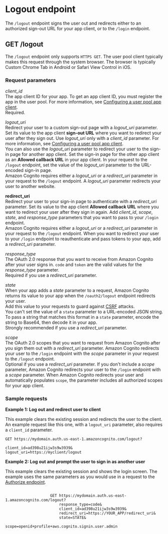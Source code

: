 # Logout endpoint<a name="logout-endpoint"></a>

The `/logout` endpoint signs the user out and redirects either to an authorized sign\-out URL for your app client, or to the `/login` endpoint\.

## GET /logout<a name="get-logout"></a>

The `/logout` endpoint only supports `HTTPS GET`\. The user pool client typically makes this request through the system browser\. The browser is typically Custom Chrome Tab in Android or Safari View Control in iOS\.

### Request parameters<a name="get-logout-request-parameters"></a>

*client\_id*  
The app client ID for your app\. To get an app client ID, you must register the app in the user pool\. For more information, see [Configuring a user pool app client](user-pool-settings-client-apps.md)\.  
Required\.

*logout\_uri*  
Redirect your user to a custom sign\-out page with a *logout\_uri* parameter\. Set its value to the app client **sign\-out URL** where you want to redirect your user after they sign out\. Use *logout\_uri* only with a *client\_id* parameter\. For more information, see [Configuring a user pool app client](cognito-user-pools-app-idp-settings.md)\.  
You can also use the *logout\_uri* parameter to redirect your user to the sign\-in page for another app client\. Set the sign\-in page for the other app client as an **Allowed callback URL** in your app client\. In your request to the `/logout` endpoint, set the value of the *logout\_uri* parameter to the URL\-encoded sign\-in page\.  
Amazon Cognito requires either a *logout\_uri* or a *redirect\_uri* parameter in your request to the `/logout` endpoint\. A *logout\_uri* parameter redirects your user to another website\.

**redirect\_uri**  
Redirect your user to your sign\-in page to authenticate with a *redirect\_uri* parameter\. Set its value to the app client **Allowed callback URL** where you want to redirect your user after they sign in again\. Add *client\_id*, *scope*, *state*, and *response\_type* parameters that you want to pass to your `/login` endpoint\.  
Amazon Cognito requires either a *logout\_uri* or a *redirect\_uri* parameter in your request to the `/logout` endpoint\. When you want to redirect your user to your `/login` endpoint to reauthenticate and pass tokens to your app, add a *redirect\_uri* parameter\.

*response\_type*  
The OAuth 2\.0 response that you want to receive from Amazon Cognito after your user signs in\. `code` and `token` are the valid values for the *response\_type* parameter\.  
Required if you use a *redirect\_uri* parameter\.

*state*  
When your app adds a *state* parameter to a request, Amazon Cognito returns its value to your app when the `/oauth2/logout` endpoint redirects your user\.  
Add this value to your requests to guard against [CSRF](https://en.wikipedia.org/wiki/Cross-site_request_forgery) attacks\.  
You can't set the value of a `state` parameter to a URL\-encoded JSON string\. To pass a string that matches this format in a `state` parameter, encode the string to Base64, then decode it in your app\.  
Strongly recommended if you use a *redirect\_uri* parameter\.

*scope*  
The OAuth 2\.0 scopes that you want to request from Amazon Cognito after you sign them out with a *redirect\_uri* parameter\. Amazon Cognito redirects your user to the `/login` endpoint with the *scope* parameter in your request to the `/logout` endpoint\.  
Optional if you use a *redirect\_uri* parameter\. If you don't include a *scope* parameter, Amazon Cognito redirects your user to the `/login` endpoint with a *scope* parameter\. When Amazon Cognito redirects your user and automatically populates `scope`, the parameter includes all authorized scopes for your app client\.

### Sample requests<a name="get-logout-request-sample"></a>

**Example 1: Log out and redirect user to client**

This example clears the existing session and redirects the user to the client\. An example request like this one, with a `logout_uri` parameter, also requires a `client_id` parameter\.

```
GET https://mydomain.auth.us-east-1.amazoncognito.com/logout?

client_id=ad398u21ijw3s9w3939&
logout_uri=https://myclient/logout
```

**Example 2: Log out and prompt the user to sign in as another user**

This example clears the existing session and shows the login screen\. The example uses the same parameters as you would use in a request to the [Authorize endpoint](authorization-endpoint.md)\.

```
                    
                    GET https://mydomain.auth.us-east-1.amazoncognito.com/logout?
                        response_type=code&
                        client_id=ad398u21ijw3s9w3939&
                        redirect_uri=https://YOUR_APP/redirect_uri&
                        state=STATE&
                        scope=openid+profile+aws.cognito.signin.user.admin
```